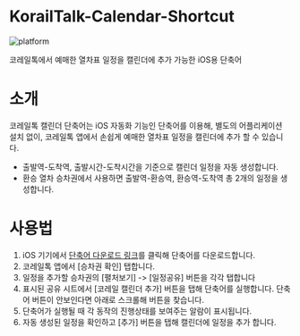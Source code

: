 # KorailTalk-Calendar-Shortcut
![platform](https://img.shields.io/badge/platform-iOS-blue)

코레일톡에서 예매한 열차표 일정을 캘린더에 추가 가능한 iOS용 단축어

# 소개
코레일톡 캘린더 단축어는 iOS 자동화 기능인 단축어를 이용해, 별도의 어플리케이션 설치 없이, 코레일톡 앱에서 손쉽게 예매한 열차표 일정을 캘린더에 추가 할 수 있습니다.
 * 출발역-도착역, 출발시간-도착시간을 기준으로 캘린더 일정을 자동 생성합니다.
 * 환승 열차 승차권에서 사용하면 출발역-환승역, 환승역-도착역 총 2개의 일정을 생성합니다.

# 사용법
1. iOS 기기에서 [단축어 다운로드 링크](https://www.icloud.com/shortcuts/de84cb16c68a4092a4784ebd7d1dbace)를 클릭해 단축어를 다운로드합니다.
2. 코레일톡 앱에서 [승차권 확인] 탭합니다.
3. 일정을 추가할 승차권의 [펼처보기] -> [일정공유] 버튼을 각각 탭합니다
4. 표시된 공유 시트에서 [코레일 캘린더 추가] 버튼을 탭해 단축어를 실행합니다. 단축어 버튼이 안보인다면 아래로 스크롤해 버튼을 찾습니다.
5. 단축어가 실행될 때 각 동작의 진행상태를 보여주는 알람이 표시됩니다.
6. 자동 생성된 일정을 확인하고 [추가] 버튼을 탭해 캘린더에 일정을 추가 합니다.


